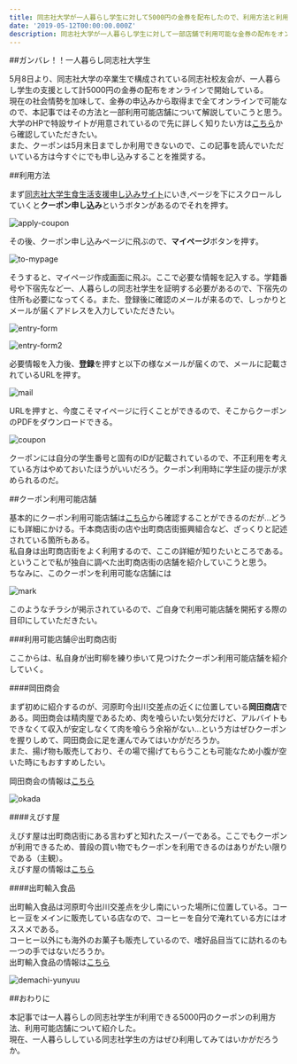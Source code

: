```yaml
---
title: 同志社大学が一人暮らし学生に対して5000円の金券を配布したので、利用方法と利用可能店舗について解説していく
date: '2019-05-12T00:00:00.000Z'
description: 同志社大学が一人暮らし学生に対して一部店舗で利用可能な金券の配布をオンラインで行っているので、その利用方法と利用可能店舗について解説していく
---
```


##ガンバレ！！一人暮らし同志社大学生

5月8日より、同志社大学の卒業生で構成されている同志社校友会が、一人暮らし学生の支援として計5000円の金券の配布をオンラインで開始している。  
現在の社会情勢を加味して、金券の申込みから取得まで全てオンラインで可能なので、本記事ではその方法と一部利用可能店舗について解説していこうと思う。  
大学のHPで特設サイトが用意されているので先に詳しく知りたい方は[こちら](https://www.doshisha.ac.jp/news/2020/0511/news-detail-7613.html)から確認していただきたい。  
また、クーポンは5月末日までしか利用できないので、この記事を読んでいただいている方は今すぐにでも申し込みすることを推奨する。

##利用方法

まず[同志社大学生食生活支援申し込みサイト](https://daa-apply.jp/)にいき,ページを下にスクロールしていくと**クーポン申し込み**というボタンがあるのでそれを押す。  

![apply-coupon](./apply_coupon.png)

その後、クーポン申し込みページに飛ぶので、**マイページ**ボタンを押す。

![to-mypage](./to_mypage.png)

そうすると、マイページ作成画面に飛ぶ。ここで必要な情報を記入する。学籍番号や下宿先など一、人暮らしの同志社学生を証明する必要があるので、下宿先の住所も必要になってくる。また、登録後に確認のメールが来るので、しっかりとメールが届くアドレスを入力していただきたい。  

![entry-form](./entry_form.png)

![entry-form2](./entry_form2.png)

必要情報を入力後、**登録**を押すと以下の様なメールが届くので、メールに記載されているURLを押す。  

![mail](./done_mail.png)

URLを押すと、今度こそマイページに行くことができるので、そこからクーポンのPDFをダウンロードできる。

![coupon](./coupon_pdf.png)

クーポンには自分の学生番号と固有のIDが記載されているので、不正利用を考えている方はやめておいたほうがいいだろう。クーポン利用時に学生証の提示が求められるのだ。

##クーポン利用可能店舗

基本的にクーポン利用可能店舗は[こちら](https://daa-apply.jp/shop/)から確認することができるのだが…どうにも詳細にかける。千本商店街の店や出町商店街振興組合など、ざっくりと記述されている箇所もある。  
私自身は出町商店街をよく利用するので、ここの詳細が知りたいところである。ということで私が独自に調べた出町商店街の店舗を紹介していこうと思う。  
ちなみに、このクーポンを利用可能な店舗には

![mark](./coupon_mark.jpg)

このようなチラシが掲示されているので、ご自身で利用可能店舗を開拓する際の目印にしていただきたい。  

###利用可能店舗＠出町商店街

ここからは、私自身が出町柳を練り歩いて見つけたクーポン利用可能店舗を紹介していく。

####岡田商会

まず初めに紹介するのが、河原町今出川交差点の近くに位置している**岡田商店**である。岡田商会は精肉屋であるため、肉を喰らいたい気分だけど、アルバイトもできなくて収入が安定しなくて肉を喰らう余裕がない…という方はぜひクーポンを握りしめて、岡田商会に足を運んでみてはいかがだろうか。  
また、揚げ物も販売しており、その場で揚げてもらうことも可能なため小腹が空いた時にもおすすめしたい。  

岡田商会の情報は[こちら](https://tabelog.com/kyoto/A2601/A260302/26016090/)

![okada](./okada.jpg)

####えびす屋

えびす屋は出町商店街にある言わずと知れたスーパーである。ここでもクーポンが利用できるため、普段の買い物でもクーポンを利用できるのはありがたい限りである（主観）。  
えびす屋の情報は[こちら](http://masugata.demachi.jp/contents/tenpo/higasi/ebisu/ebisu.html)

####出町輸入食品

出町輸入食品は河原町今出川交差点を少し南にいった場所に位置している。コーヒー豆をメインに販売している店なので、コーヒーを自分で淹れている方にはオススメである。  
コーヒー以外にも海外のお菓子も販売しているので、嗜好品目当てに訪れるのも一つの手ではないだろうか。  
出町輸入食品の情報は[こちら](http://demachi.com/)

![demachi-yunyuu](./dematchiyunyuu.jpg)

##おわりに

本記事では一人暮らしの同志社学生が利用できる5000円のクーポンの利用方法、利用可能店舗について紹介した。  
現在、一人暮らししている同志社学生の方はぜひ利用してみてはいかがだろうか。